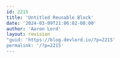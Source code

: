 ```yaml
---
id: 2215
title: 'Untitled Reusable Block'
date: '2024-03-09T21:06:02-08:00'
author: 'Aaron Lord'
layout: revision
"guid: 'https://blog.devlord.io/?p=2215'
permalink: '/?p=2215'
---
```


<!-- wp:uagb/column {"block_id":"9c404c10-7f93-47e8-addd-0ecc6d976799","classMigrate":true} -->
<div class="wp-block-uagb-column uagb-column__wrap uagb-column__background-undefined uagb-block-9c404c10-7f93-47e8-addd-0ecc6d976799"><div class="uagb-column__overlay"></div><div class="uagb-column__inner-wrap"><!-- wp:paragraph -->
<p></p>
<!-- /wp:paragraph --></div></div>
<!-- /wp:uagb/column -->